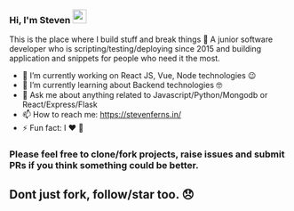 ### Hi, I'm Steven <a href="https://www.stevenferns.me"><img src="https://media.giphy.com/media/hvRJCLFzcasrR4ia7z/giphy.gif" width="25px"/></a>
This is the place where I build stuff and break things :rofl: A junior software developer who is scripting/testing/deploying since 2015 and building application and snippets for people who need it the most.

- 🔭 I’m currently working on React JS, Vue, Node technologies :wink:
- 🌱 I’m currently learning about Backend technologies 🤓
- 💬 Ask me about anything related to Javascript/Python/Mongodb or React/Express/Flask
- 📫 How to reach me: <a href="https://stevenferns.in/">https://stevenferns.in/</a>
- ⚡ Fun fact: I :heart: :pizza:

### Please feel free to clone/fork projects, raise issues and submit PRs if you think something could be better.
## Dont just fork, follow/star too. 😞 
